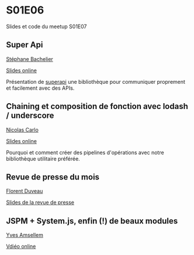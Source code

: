 S01E06
======

Slides et code du meetup S01E07

Super Api
-----------------------------------
[Stéphane Bachelier](https://twitter.com/sbachelier)

[Slides online](http://slides.com/stephanebachelier/deck#/)

Présentation de [superapi](https://github.com/stephanebachelier/superapi) une bibliothèque pour communiquer proprement et facilement avec des APIs.

Chaining et composition de fonction avec lodash / underscore
-------------------------------
[Nicolas Carlo](https://twitter.com/nicoespeon)

[Slides online](http://slides.com/nicoespeon/composition-chaining-lodash#/)

Pourquoi et comment créer des pipelines d'opérations avec notre bibliothèque utilitaire préférée.

Revue de presse du mois
-----------------------
[Florent Duveau](https://twitter.com/florentduveau)

[Slides de la revue de presse](http://slides.com/florentduveau/revue-de-presse#/)

JSPM + System.js, enfin (!) de beaux modules
-------------------------------
[Yves Amsellem](amsellemyves)

[Vdiéo online](http://glenmaddern.com/articles/javascript-in-2015)
